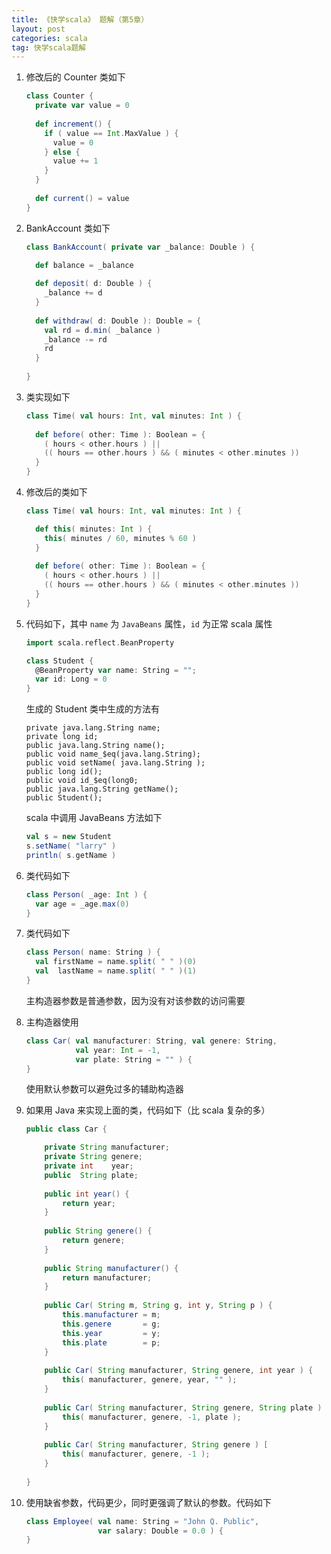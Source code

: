 ```yaml
---
title: 《快学scala》 题解（第5章）
layout: post
categories: scala
tag: 快学scala题解
---
```


1. 修改后的 Counter 类如下

   ```scala
   class Counter {
     private var value = 0
	 
	 def increment() {
	   if ( value == Int.MaxValue ) {
	     value = 0
	   } else {
	     value += 1
	   }
     }
	 
	 def current() = value
   }
   ```
   
2. BankAccount 类如下

   ```scala
   class BankAccount( private var _balance: Double ) {
   
     def balance = _balance
	 
	 def deposit( d: Double ) {
	   _balance += d
     }
	 
	 def withdraw( d: Double ): Double = {
	   val rd = d.min( _balance )
	   _balance -= rd
	   rd
     }
	 
   }
   ```
   
3. 类实现如下

   ```scala
   class Time( val hours: Int, val minutes: Int ) {
     
	 def before( other: Time ): Boolean = {
	   ( hours < other.hours ) ||
	   (( hours == other.hours ) && ( minutes < other.minutes ))
     }
   }
   ```
   
4. 修改后的类如下

   ```scala
   class Time( val hours: Int, val minutes: Int ) {
   
     def this( minutes: Int ) {
	   this( minutes / 60, minutes % 60 )
     }
     
	 def before( other: Time ): Boolean = {
	   ( hours < other.hours ) ||
	   (( hours == other.hours ) && ( minutes < other.minutes ))
     }
   }
   ```
   
5. 代码如下，其中 `name` 为 `JavaBeans` 属性，`id` 为正常 scala 属性

   ```scala
   import scala.reflect.BeanProperty
   
   class Student {
     @BeanProperty var name: String = "";
	 var id: Long = 0
   }
   ```
   
   生成的 Student 类中生成的方法有
   
   ```
   private java.lang.String name;
   private long id;
   public java.lang.String name();
   public void name_$eq(java.lang.String);
   public void setName( java.lang.String );
   public long id();
   public void id_$eq(long0;
   public java.lang.String getName();
   public Student();
   ```
   
   scala 中调用 JavaBeans 方法如下
   
   ```scala
   val s = new Student
   s.setName( "larry" )
   println( s.getName )
   ```
   
6. 类代码如下

   ```scala
   class Person( _age: Int ) {
     var age = _age.max(0)
   }
   ```
   
7. 类代码如下

   ```scala
   class Person( name: String ) {
     val firstName = name.split( " " )(0)
	 val  lastName = name.split( " " )(1)
   }
   ```
   
   主构造器参数是普通参数，因为没有对该参数的访问需要
   
8. 主构造器使用

   ```scala
   class Car( val manufacturer: String, val genere: String,
              val year: Int = -1,
			  var plate: String = "" ) {
   }
   ```
   
   使用默认参数可以避免过多的辅助构造器
   
9. 如果用 Java 来实现上面的类，代码如下（比 scala 复杂的多）

   ```java
   public class Car {
   
       private String manufacturer;
	   private String genere;
	   private int    year;
	   public  String plate;
	   
	   public int year() {
	       return year;
	   }
	   
	   public String genere() {
	       return genere;
	   }
	   
	   public String manufacturer() {
	       return manufacturer;
	   }
	   
	   public Car( String m, String g, int y, String p ) {
	       this.manufacturer = m;
		   this.genere       = g;
		   this.year         = y;
		   this.plate        = p;
	   }
	   
	   public Car( String manufacturer, String genere, int year ) {
	       this( manufacturer, genere, year, "" );
	   }
	   
	   public Car( String manufacturer, String genere, String plate ) {
	       this( manufacturer, genere, -1, plate );
	   }
	   
	   public Car( String manufacturer, String genere ) [
	       this( manufacturer, genere, -1 );
	   }
	   
   }
   ```
   
10. 使用缺省参数，代码更少，同时更强调了默认的参数。代码如下

    ```scala
    class Employee( val name: String = "John Q. Public",
	                var salary: Double = 0.0 ) {
    }
    ```

